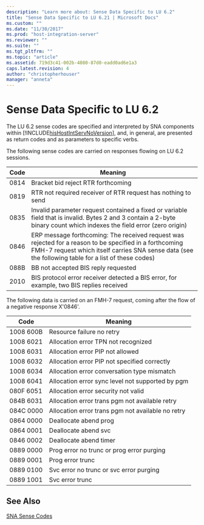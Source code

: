 ```yaml
---
description: "Learn more about: Sense Data Specific to LU 6.2"
title: "Sense Data Specific to LU 6.21 | Microsoft Docs"
ms.custom: ""
ms.date: "11/30/2017"
ms.prod: "host-integration-server"
ms.reviewer: ""
ms.suite: ""
ms.tgt_pltfrm: ""
ms.topic: "article"
ms.assetid: 719d3c41-002b-4080-87d0-eadd0ad6e1a3
caps.latest.revision: 4
author: "christopherhouser"
manager: "anneta"
---
```

# Sense Data Specific to LU 6.2
The LU 6.2 sense codes are specified and interpreted by SNA components within [!INCLUDE[hisHostIntServNoVersion](../includes/hishostintservnoversion-md.md)], and, in general, are presented as return codes and as parameters to specific verbs.  
  
 The following sense codes are carried on responses flowing on LU 6.2 sessions.  
  
|Code|Meaning|  
|----------|-------------|  
|0814|Bracket bid reject  RTR forthcoming|  
|0819|RTR not required  receiver of RTR request has nothing to send|  
|0835|Invalid parameter  request contained a fixed or variable field that is invalid. Bytes 2 and 3 contain a 2-byte binary count which indexes the field error (zero origin)|  
|0846|ERP message forthcoming: The received request was rejected for a reason to be specified in a forthcoming FMH-7 request  which itself carries SNA sense data (see the following table for a list of these codes)|  
|088B|BB not accepted  BIS reply requested|  
|2010|BIS protocol error receiver detected a BIS error, for example, two BIS replies received|  
  
 The following data is carried on an FMH-7 request, coming after the flow of a negative response X'0846'.  
  
|Code|Meaning|  
|----------|-------------|  
|1008 600B|Resource failure no retry|  
|1008 6021|Allocation error TPN not recognized|  
|1008 6031|Allocation error PIP not allowed|  
|1008 6032|Allocation error PIP not specified correctly|  
|1008 6034|Allocation error conversation type mismatch|  
|1008 6041|Allocation error sync level not supported by pgm|  
|080F 6051|Allocation error security not valid|  
|084B 6031|Allocation error trans pgm not available retry|  
|084C 0000|Allocation error trans pgm not available no retry|  
|0864 0000|Deallocate abend prog|  
|0864 0001|Deallocate abend svc|  
|0846 0002|Deallocate abend timer|  
|0889 0000|Prog error no trunc or prog error purging|  
|0889 0001|Prog error trunc|  
|0889 0100|Svc error no trunc or svc error purging|  
|0889 1001|Svc error trunc|  
  
## See Also  
 [SNA Sense Codes](../core/sna-sense-codes1.md)
